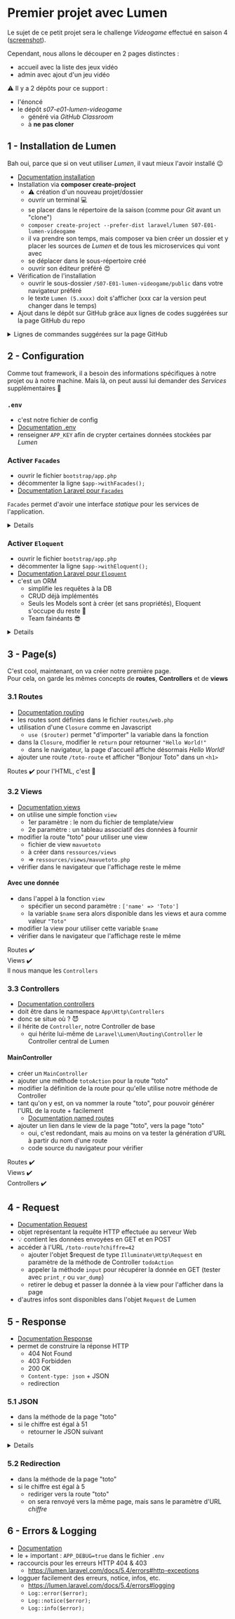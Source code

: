 # Premier projet avec Lumen

Le sujet de ce petit projet sera le challenge _Videogame_ effectué en saison 4 ([screenshot](docs/original.png)).

Cependant, nous allons le découper en 2 pages distinctes :
- accueil avec la liste des jeux vidéo
- admin avec ajout d'un jeu vidéo

:warning: Il y a 2 dépôts pour ce support :
- l'énoncé
- le dépôt _s07-e01-lumen-videogame_ 
    - généré via _GitHub Classroom_
    - à **ne pas cloner**

## 1 - Installation de Lumen

Bah oui, parce que si on veut utiliser _Lumen_, il vaut mieux l'avoir installé :wink:

- [Documentation installation](https://lumen.laravel.com/docs/5.4/installation)
- Installation via **composer create-project**
    - :warning: création d'un nouveau projet/dossier
    - ouvrir un terminal :computer:
    - se placer dans le répertoire de la saison (comme pour _Git_ avant un "clone")
    - `composer create-project --prefer-dist laravel/lumen S07-E01-lumen-videogame`
    - il va prendre son temps, mais composer va bien créer un dossier et y placer les sources de _Lumen_ et de tous les microservices qui vont avec
    - se déplacer dans le sous-répertoire créé
    - ouvrir son éditeur préféré :heart_eyes:
- Vérification de l'installation
    - ouvrir le sous-dossier `/S07-E01-lumen-videogame/public` dans votre navigateur préféré
    - le texte `Lumen (5.xxxx)` doit s'afficher (xxx car la version peut changer dans le temps)
- Ajout dans le dépôt sur GitHub grâce aux lignes de codes suggérées sur la page GitHub du repo

<details><summary>Lignes de commandes suggérées sur la page GitHub</summary>
    
**…or create a new repository on the command line**
    
```
echo "# S06-E04-atelier-jquery-okanban" >> README.md
git init
git add README.md
git commit -m "first commit"
git remote add origin git@github.com:O-clock-XXXXXX/xx_xxxx.git
git push -u origin master
```
</details>

## 2 - Configuration

Comme tout framework, il a besoin des informations spécifiques à notre projet ou à notre machine. Mais là, on peut aussi lui demander des _Services_ supplémentaires :muscle:

### `.env`

- c'est notre fichier de config
- [Documentation .env](https://lumen.laravel.com/docs/5.4/configuration#environment-configuration)
- renseigner `APP_KEY` afin de crypter certaines données stockées par _Lumen_

### Activer `Facades`

- ouvrir le fichier `bootstrap/app.php`
- décommenter la ligne `$app->withFacades();`
- [Documentation Laravel pour `Facades`](https://laravel.com/docs/5.7/facades)

`Facades` permet d'avoir une interface _statique_ pour les services de l'application.

<details>

**Sans `Facades`**

```php
$results = app('db')->select("SELECT * FROM users");
```

**Avec `Facades`**

```php
$results = DB::select("SELECT * FROM users");
```

</details>

### Activer `Eloquent`

- ouvrir le fichier `bootstrap/app.php`
- décommenter la ligne `$app->withEloquent();`
- [Documentation Laravel pour `Eloquent`](https://laravel.com/docs/5.7/eloquent)
- c'est un ORM
    - simplifie les requêtes à la DB
    - CRUD déjà implémentés
    - Seuls les Models sont à créer (et sans propriétés), Eloquent s'occupe du reste :tada:
    - Team fainéants :sunglasses:

<details>

**Récupérer tous les users**

```php
$usersList = Users::all();
```

**Récupérer le user avec l'id 4**

```php
$user4 = User::find(4);
```

**Modifier et sauvegarder le user #4**

```php
$user4 = User::find(4);
$user4->username = 'perceval';
$user4->save();
```

</details>

## 3 - Page(s)

C'est cool, maintenant, on va créer notre première page.  
Pour cela, on garde les mêmes concepts de **routes**, **Controllers** et de **views**

### 3.1 Routes

- [Documentation routing](https://lumen.laravel.com/docs/5.4/routing)
- les routes sont définies dans le fichier `routes/web.php`
- utilisation d'une `Closure` comme en Javascript
    - `use ($router)` permet "d'importer" la variable dans la fonction
- dans la `Closure`, modifier le `return` pour retourner `"Hello World!"`
    - dans le navigateur, la page d'accueil affiche désormais _Hello World!_
- ajouter une route `/toto-route` et afficher "Bonjour Toto" dans un `<h1>`

Routes :heavy_check_mark: pour l'HTML, c'est :poop:

### 3.2 Views

- [Documentation views](https://lumen.laravel.com/docs/5.1/views)
- on utilise une simple fonction `view`
    - 1er paramètre : le nom du fichier de template/view
    - 2e paramètre : un tableau associatif des données à fournir
- modifier la route "toto" pour utiliser une view
    - fichier de view `mavuetoto`
    - à créer dans `ressources/views`
    - => `ressources/views/mavuetoto.php`
- vérifier dans le navigateur que l'affichage reste le même

#### Avec une donnée

- dans l'appel à la fonction `view`
    - spécifier un second paramètre : `['name' => 'Toto']`
    - la variable `$name` sera alors disponible dans les views et aura comme valeur `"Toto"`
- modifier la view pour utiliser cette variable `$name`
- vérifier dans le navigateur que l'affichage reste le même

Routes :heavy_check_mark:  
Views :heavy_check_mark:  
Il nous manque les `Controllers`

### 3.3 Controllers

- [Documentation controllers](https://lumen.laravel.com/docs/5.4/controllers)
- doit être dans le namespace `App\Http\Controllers`
- donc se situe où ? :smiling_imp:
- il hérite de `Controller`, notre Controller de base
    - qui hérite lui-même de `Laravel\Lumen\Routing\Controller` le Controller central de Lumen

#### MainController

- créer un `MainController`
- ajouter une méthode `totoAction` pour la route "toto"
- modifier la définition de la route pour qu'elle utilise notre méthode de Controller
- tant qu'on y est, on va nommer la route "toto", pour pouvoir générer l'URL de la route + facilement
    - [Documentation named routes](https://lumen.laravel.com/docs/5.4/routing#named-routes)
- ajouter un lien dans le view de la page "toto", vers la page "toto"
    - oui, c'est redondant, mais au moins on va tester la génération d'URL à partir du nom d'une route
    - code source du navigateur pour vérifier

Routes :heavy_check_mark:  
Views :heavy_check_mark:  
Controllers :heavy_check_mark:  

## 4 - Request

- [Documentation Request](https://lumen.laravel.com/docs/5.4/requests)
- objet représentant la requête HTTP effectuée au serveur Web
- :bulb: contient les données envoyées en GET et en POST
- accéder à l'URL `/toto-route?chiffre=42`
    - ajouter l'objet $request de type `Illuminate\Http\Request` en paramètre de la méthode de Controller `todoAction`
    - appeler la méthode `input` pour récupérer la donnée en GET (tester avec `print_r` ou `var_dump`)
    - retirer le debug et passer la donnée à la view pour l'afficher dans la page
- d'autres infos sont disponibles dans l'objet `Request` de Lumen

## 5 - Response

- [Documentation Response](https://lumen.laravel.com/docs/5.4/responses)
- permet de construire la réponse HTTP
    - 404 Not Found
    - 403 Forbidden
    - 200 OK
    - `Content-type: json` + JSON
    - redirection

### 5.1 JSON

- dans la méthode de la page "toto"
- si le chiffre est égal à 51
    - retourner le JSON suivant

<details>

```js
{
    name: 'Pastis',
    type: 'Alcohol',
    origin: 'Marseille'
}
```

</details>

### 5.2 Redirection

- dans la méthode de la page "toto"
- si le chiffre est égal à 5
    - rediriger vers la route "toto"
    - on sera renvoyé vers la même page, mais sans le paramètre d'URL _chiffre_

## 6 - Errors & Logging

- [Documentation](https://lumen.laravel.com/docs/5.4/errors)
- le + important : `APP_DEBUG=true` dans le fichier `.env`
- raccourcis pour les erreurs HTTP 404 & 403
    - https://lumen.laravel.com/docs/5.4/errors#http-exceptions
- logguer facilement des erreurs, notice, infos, etc.
    - https://lumen.laravel.com/docs/5.4/errors#logging
    - `Log::error($error);`
    - `Log::notice($error);`
    - `Log::info($error);`
